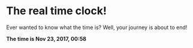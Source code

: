 # The real time clock!

Ever wanted to know what the time is? Well, your journey is about to end!

**The time is Nov 23, 2017, 00:58**
